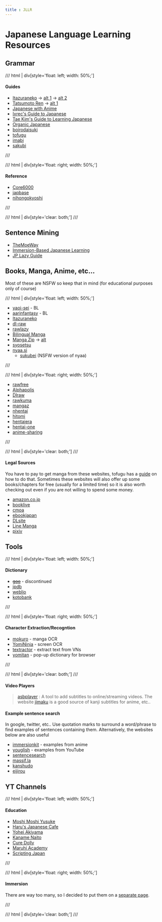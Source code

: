 ```yaml
---
title : JLLR
---
```


# Japanese Language Learning Resources

## Grammar

/// html | div[style='float: left; width: 50%;']

<h4> Guides </h4>

- [Itazuraneko](https://gohoneko.neocities.org) -> [alt 1](https://djtguide.github.io/) -> [alt 2](https://djtguide.neocities.org)
- [Tatsumoto Ren](https://tatsumoto-ren.github.io/blog/index.html) -> [alt 1](https://tatsumoto.neocities.org/blog/)
- [Japanese with Anime](https://www.japanesewithanime.com)
- [Ixrec's Guide to Japanese](https://ixrec.neocities.org)
- [Tae Kim's Guide to Learning Japanese](https://guidetojapanese.org/learn/)
- [Organic Japanese](https://learnjapaneseonline.info)
- [boirodaisuki](https://boirodaisuki.neocities.org/dark)
- [tofugu](https://www.tofugu.com)
- [imabi](https://www.imabi.org)
- [sakubi](https://sakubi.neocities.org)

///

/// html | div[style='float: right; width: 50%;']

<h4> Reference </h4>

- [Core6000](https://core6000.neocities.org)
- [japbase](https://japbase.neocities.org/full_night)
- [nihongokyoshi](https://nihongokyoshi-net.com/jlpt-grammars/)

///

/// html | div[style='clear: both;']
///

## Sentence Mining

- [TheMoeWay](https://learnjapanese.moe)
- [Immersion-Based Japanese Learning](https://donkuri.github.io/learn-japanese/)
- [JP Lazy Guide](https://lazyguidejp.github.io/jp-lazy-guide/)

## Books, Manga, Anime, etc... 

Most of these are NSFW so keep that in mind (for educational purposes only of course) 

/// html | div[style='float: left; width: 50%;']

- [yaoi-sei](https://yaoi-sei.com/home.html) - BL
- [aarinfantasy](https://aarinfantasy.com/forum/forum.php) - BL
- [Itazuraneko](https://itazuraneko.org/index.html)
- [dl-raw](https://dl-raw.ac)
- [rawlazy](https://rawlazy.io/)
- [Bilingual Manga](https://bilingualmanga.org)
- [Manga Zip](https://manga-zip.is/post) -> [alt](https://manga-zip.info/home.i1/)
- [syosetsu](https://yomou.syosetu.com)
- [nyaa.si](https://nyaa.si/?f=0&c=1_2&q)
    - [sukubei](https://sukebei.nyaa.si/rules) (NSFW version of nyaa)

///

/// html | div[style='float: right; width: 50%;']

- [rawfree](https://rawfree.me/)
- [Alphapolis](https://www.alphapolis.co.jp)
- [Dlraw](https://dlraw.to/raw/)
- [rawkuma](https://rawkuma.com)
- [mangaz](https://www.mangaz.com)
- [nhentai](https://nhentai.net)
- [hitomi](https://hitomi.la) 
- [hentaiera](https://hentaiera.com)
- [hentai-one](https://hentai-one.com)
- [anime-sharing](https://www.anime-sharing.com)

///

/// html | div[style='clear: both;']
///

<h4>Legal Sources</h4>

You have to pay to get manga from these websites, tofugu has a [guide](https://www.tofugu.com/japanese/how-to-buy-japanese-ebooks/) on how to do that. Sometimes these websites will also offer up some books/chapters for free (usually for a limited time) so it is also worth checking out even if you are not willing to spend some money.


- [amazon.co.jp](https://www.amazon.co.jp/-/en/本-書籍-通販/b/?ie=UTF8&node=465392&ref_=nav_cs_books)
- [booklive](https://booklive.jp)
- [cmoa](https://www.cmoa.jp)
- [ebookjapan](https://ebookjapan.yahoo.co.jp)
- [DLsite](https://www.dlsite.com/index.html)
- [Line Manga](https://manga.line.me)
- [pixiv](https://comic.pixiv.net)


## Tools

/// html | div[style='float: left; width: 50%;']

<h4> Dictionary </h4>

- <s>[goo](https://dictionary.goo.ne.jp)</s> - discontinued
- [jpdb](https://jpdb.io)
- [weblio](https://www.weblio.jp/)
- [kotobank](https://kotobank.jp/)

///

/// html | div[style='float: right; width: 50%;']

<h4> Character Extraction/Recogntion </h4>

- [mokuro](https://github.com/kha-white/mokuro) - manga OCR
- [YomiNinja](https://github.com/matt-m-o/YomiNinja) - screen OCR
- [textractor](https://github.com/Artikash/Textractor) - extract text from VNs
- [yomitan](https://github.com/themoeway/yomitan) - pop-up dictionary for browser

///

/// html | div[style='clear: both;']
///

<h4> Video Players </h4>

> [asbplayer](https://github.com/killergerbah/asbplayer) : A tool to add subtitles to online/streaming videos. The website [jimaku](https://jimaku.cc) is a good source of kanji subtitles for anime, etc..

<h4>Example sentence search</h4>

In google, twitter, etc.. Use quotation marks to surround a word/phrase to find examples of sentences containing them. Alternatively, the websites below are also useful

- [immersionkit](https://www.immersionkit.com) - examples from anime
- [youglish](https://youglish.com/japanese) - examples from YouTube
- [sentencesearch](https://sentencesearch.neocities.org)
- [massif.la](https://massif.la/ja)
- [kanshudo](https://www.kanshudo.com/searcht)
- [eijirou](https://eow.alc.co.jp)

## YT Channels

/// html | div[style='float: left; width: 50%;']

<h4> Education </h4>

- [Moshi Moshi Yusuke](https://www.youtube.com/@moshimoshi.yusuke/featured)
- [Haru's Japanese Cafe](https://www.youtube.com/@HarusJapaneseCafe)
- [Yohei Akiyama](https://www.youtube.com/@YoheiAkiyama/featured)
- [Kaname Naito](https://www.youtube.com/@kanamenaito)
- [Cure Dolly](https://www.youtube.com/@organicjapanesewithcuredol49)
- [Maruhi Academy](https://www.youtube.com/@maruhigakuen)
- [Scripting Japan](https://www.youtube.com/@scriptingjapan)

///

/// html | div[style='float: right; width: 50%;']

<h4> Immersion </h4>

There are way too many, so I decided to put them on a [separate page](Immersion.md).

///

/// html | div[style='clear: both;']
///




